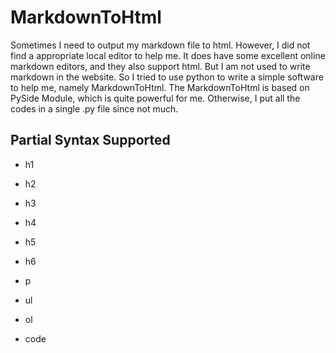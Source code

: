# MarkdownToHtml

Sometimes I need to output my markdown file to html. However, I did not find a appropriate local editor to help me. It does have some excellent online markdown editors, and they also support html. But I am not used to write markdown in the website. So I tried to use python to write a simple software to help me, namely MarkdownToHtml. The MarkdownToHtml is based on PySide Module, which is quite powerful for me. Otherwise, I put all the codes in a single .py file since not much.


## Partial Syntax Supported 

- h1

- h2

- h3

- h4

- h5

- h6

- p

- ul

- ol

- code